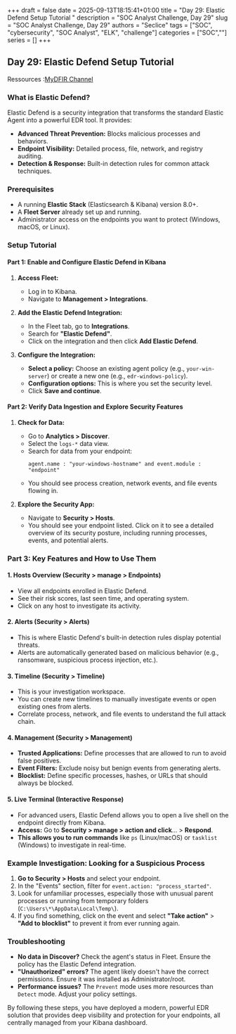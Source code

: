 +++ 
draft = false
date = 2025-09-13T18:15:41+01:00
title = "Day 29:  Elastic Defend Setup Tutorial  "
description = "SOC Analyst Challenge, Day 29"
slug = "SOC Analyst Challenge, Day 29"
authors = "Seclice"
tags = ["SOC", "cybersecurity", "SOC Analyst", "ELK", "challenge"]
categories = ["SOC",""]
series = []
+++

## Day 29: Elastic Defend Setup Tutorial  
Ressources :[MyDFIR Channel](https://www.youtube.com/@MyDFIR/)


### **What is Elastic Defend?**

Elastic Defend is a security integration that transforms the standard Elastic Agent into a powerful EDR tool. It provides:
*   **Advanced Threat Prevention:** Blocks malicious processes and behaviors.
*   **Endpoint Visibility:** Detailed process, file, network, and registry auditing.
*   **Detection & Response:** Built-in detection rules for common attack techniques.

### **Prerequisites**
*   A running **Elastic Stack** (Elasticsearch & Kibana) version 8.0+.
*   A **Fleet Server** already set up and running.
*   Administrator access on the endpoints you want to protect (Windows, macOS, or Linux).

### **Setup Tutorial**

#### **Part 1: Enable and Configure Elastic Defend in Kibana**

1.  **Access Fleet:**
    *   Log in to Kibana.
    *   Navigate to **Management > Integrations**.

2.  **Add the Elastic Defend Integration:**
    *   In the Fleet tab, go to **Integrations**.
    *   Search for **"Elastic Defend"**.
    *   Click on the integration and then click **Add Elastic Defend**.

3.  **Configure the Integration:**
    *   **Select a policy:** Choose an existing agent policy (e.g., `your-win-server`) or create a new one (e.g., `edr-windows-policy`).
    *   **Configuration options:** This is where you set the security level.
    *   Click **Save and continue**.

    

#### **Part 2: Verify Data Ingestion and Explore Security Features**

1.  **Check for Data:**
    *   Go to **Analytics > Discover**.
    *   Select the `logs-*` data view.
    *   Search for data from your endpoint:
        ```kql
        agent.name : "your-windows-hostname" and event.module : "endpoint"
        ```
    *   You should see process creation, network events, and file events flowing in.

2.  **Explore the Security App:**
    *   Navigate to **Security > Hosts**.
    *   You should see your endpoint listed. Click on it to see a detailed overview of its security posture, including running processes, events, and potential alerts.

### **Part 3: Key Features and How to Use Them**

#### **1. Hosts Overview (Security > manage > Endpoints)**
*   View all endpoints enrolled in Elastic Defend.
*   See their risk scores, last seen time, and operating system.
*   Click on any host to investigate its activity.

#### **2. Alerts (Security > Alerts)**
*   This is where Elastic Defend's built-in detection rules display potential threats.
*   Alerts are automatically generated based on malicious behavior (e.g., ransomware, suspicious process injection, etc.).

#### **3. Timeline (Security > Timeline)**
*   This is your investigation workspace.
*   You can create new timelines to manually investigate events or open existing ones from alerts.
*   Correlate process, network, and file events to understand the full attack chain.

#### **4. Management (Security > Management)**
*   **Trusted Applications:** Define processes that are allowed to run to avoid false positives.
*   **Event Filters:** Exclude noisy but benign events from generating alerts.
*   **Blocklist:** Define specific processes, hashes, or URLs that should always be blocked.

#### **5. Live Terminal (Interactive Response)**
*   For advanced users, Elastic Defend allows you to open a live shell on the endpoint directly from Kibana.
*   **Access:** Go to **Security > manage > action and click**… > **Respond**.
*   **This allows you to run commands** like `ps` (Linux/macOS) or `tasklist` (Windows) to investigate in real-time.

### **Example Investigation: Looking for a Suspicious Process**

1.  **Go to Security > Hosts** and select your endpoint.
2.  In the "Events" section, filter for `event.action: "process_started"`.
3.  Look for unfamiliar processes, especially those with unusual parent processes or running from temporary folders (`C:\Users\*\AppData\Local\Temp\`).
4.  If you find something, click on the event and select **"Take action"** > **"Add to blocklist"** to prevent it from ever running again.

### **Troubleshooting**

*   **No data in Discover?** Check the agent's status in Fleet. Ensure the policy has the Elastic Defend integration.
*   **"Unauthorized" errors?** The agent likely doesn't have the correct permissions. Ensure it was installed as Administrator/root.
*   **Performance issues?** The `Prevent` mode uses more resources than `Detect` mode. Adjust your policy settings.

By following these steps, you have deployed a modern, powerful EDR solution that provides deep visibility and protection for your endpoints, all centrally managed from your Kibana dashboard.